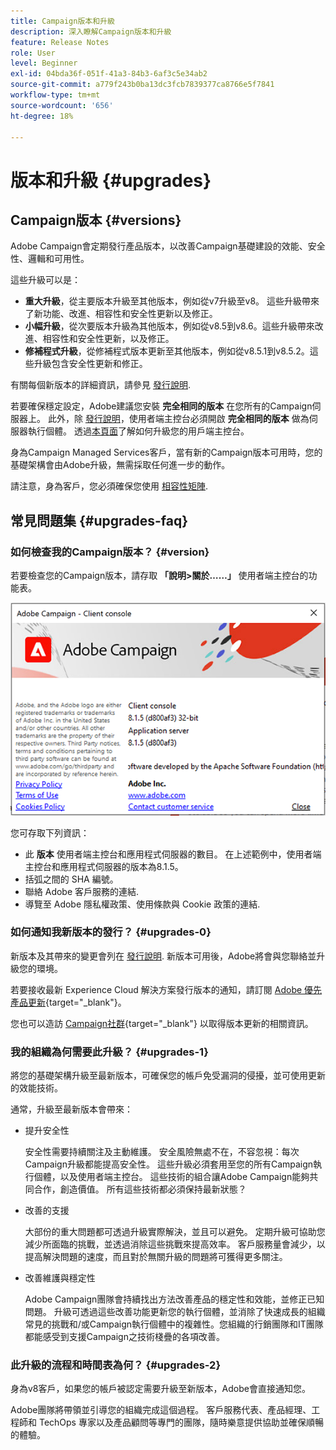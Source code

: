 ```yaml
---
title: Campaign版本和升級
description: 深入瞭解Campaign版本和升級
feature: Release Notes
role: User
level: Beginner
exl-id: 04bda36f-051f-41a3-84b3-6af3c5e34ab2
source-git-commit: a779f243b0ba13dc3fcb7839377ca8766e5f7841
workflow-type: tm+mt
source-wordcount: '656'
ht-degree: 18%

---
```


# 版本和升級 {#upgrades}

## Campaign版本 {#versions}

Adobe Campaign會定期發行產品版本，以改善Campaign基礎建設的效能、安全性、邏輯和可用性。

這些升級可以是：

* **重大升級**，從主要版本升級至其他版本，例如從v7升級至v8。 這些升級帶來了新功能、改進、相容性和安全性更新以及修正。
* **小幅升級**，從次要版本升級為其他版本，例如從v8.5到v8.6。這些升級帶來改進、相容性和安全性更新，以及修正。
* **修補程式升級**，從修補程式版本更新至其他版本，例如從v8.5.1到v8.5.2。這些升級包含安全性更新和修正。

有關每個新版本的詳細資訊，請參見 [發行說明](release-notes.md).

若要確保穩定設定，Adobe建議您安裝 **完全相同的版本** 在您所有的Campaign伺服器上。 此外，除 [發行說明](release-notes.md)，使用者端主控台必須開啟 **完全相同的版本** 做為伺服器執行個體。 透過[本頁面](../start/connect.md#upgrade-ac-console)了解如何升級您的用戶端主控台。

身為Campaign Managed Services客戶，當有新的Campaign版本可用時，您的基礎架構會由Adobe升級，無需採取任何進一步的動作。

請注意，身為客戶，您必須確保您使用 [相容性矩陣](compatibility-matrix.md).


## 常見問題集 {#upgrades-faq}

### 如何檢查我的Campaign版本？ {#version}

若要檢查您的Campaign版本，請存取 **「說明>關於……」** 使用者端主控台的功能表。

![](assets/ac-version.png)

您可存取下列資訊：

* 此 **版本** 使用者端主控台和應用程式伺服器的數目。 在上述範例中，使用者端主控台和應用程式伺服器的版本為8.1.5。
* 括弧之間的 SHA 編號。
* 聯絡 Adobe 客戶服務的連結.
* 導覽至 Adobe 隱私權政策、使用條款與 Cookie 政策的連結.

### 如何通知我新版本的發行？ {#upgrades-0}

新版本及其帶來的變更會列在 [發行說明](release-notes.md). 新版本可用後，Adobe將會與您聯絡並升級您的環境。

若要接收最新 Experience Cloud 解決方案發行版本的通知，請訂閱 [Adobe 優先產品更新](https://www.adobe.com/tw/subscription/priority-product-update.html){target="_blank"}。

您也可以造訪 [Campaign社群](https://experienceleaguecommunities.adobe.com/t5/custom/page/page-id/Community-TopicsPage?style=all&amp;sort=date&amp;order=desc&amp;filters=adobe-campaign-classic-community&amp;topic=Campaign+v8){target="_blank"} 以取得版本更新的相關資訊。


### 我的組織為何需要此升級？ {#upgrades-1}

將您的基礎架構升級至最新版本，可確保您的帳戶免受漏洞的侵擾，並可使用更新的效能技術。

通常，升級至最新版本會帶來：

* 提升安全性

  安全性需要持續關注及主動維護。 安全風險無處不在，不容忽視：每次Campaign升級都能提高安全性。 這些升級必須套用至您的所有Campaign執行個體，以及使用者端主控台。 這些技術的組合讓Adobe Campaign能夠共同合作，創造價值。 所有這些技術都必須保持最新狀態？

* 改善的支援

  大部份的重大問題都可透過升級實際解決，並且可以避免。 定期升級可協助您減少所面臨的挑戰，並透過消除這些挑戰來提高效率。 客戶服務量會減少，以提高解決問題的速度，而且對於無關升級的問題將可獲得更多關注。


* 改善維護與穩定性

  Adobe Campaign團隊會持續找出方法改善產品的穩定性和效能，並修正已知問題。 升級可透過這些改善功能更新您的執行個體，並消除了快速成長的組織常見的挑戰和/或Campaign執行個體中的複雜性。您組織的行銷團隊和IT團隊都能感受到支援Campaign之技術棧疊的各項改善。


### 此升級的流程和時間表為何？ {#upgrades-2}

身為v8客戶，如果您的帳戶被認定需要升級至新版本，Adobe會直接通知您。

Adobe團隊將帶領並引導您的組織完成這個過程。 客戶服務代表、產品經理、工程師和 TechOps 專家以及產品顧問等專門的團隊，隨時樂意提供協助並確保順暢的體驗。
